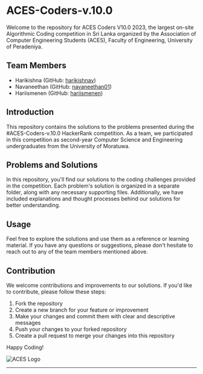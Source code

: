 # ACES-Coders-v.10.0

Welcome to the repository for ACES Coders V10.0 2023, the largest on-site Algorithmic Coding competition in Sri Lanka organized by the Association of Computer Engineering Students (ACES), Faculty of Engineering, University of Peradeniya.

## Team Members
- Harikishna  (GitHub: [harikishnav](https://github.com/NavamKishna))
- Navaneethan (GitHub: [navaneethan01](https://github.com/navaneethan01))
- Hariismenen (GitHub: [hariismenen](https://github.com/hariismenen))

## Introduction
This repository contains the solutions to the problems presented during the #ACES-Coders-v.10.0 HackerRank competition. As a team, we participated in this competition as second-year Computer Science and Engineering undergraduates from the University of Moratuwa.

## Problems and Solutions
In this repository, you'll find our solutions to the coding challenges provided in the competition. Each problem's solution is organized in a separate folder, along with any necessary supporting files. Additionally, we have included explanations and thought processes behind our solutions for better understanding.

## Usage
Feel free to explore the solutions and use them as a reference or learning material. If you have any questions or suggestions, please don't hesitate to reach out to any of the team members mentioned above.

## Contribution
We welcome contributions and improvements to our solutions. If you'd like to contribute, please follow these steps:

1. Fork the repository
2. Create a new branch for your feature or improvement
3. Make your changes and commit them with clear and descriptive messages
4. Push your changes to your forked repository
5. Create a pull request to merge your changes into this repository


Happy Coding!

![ACES Logo](aces_logo.png)

---

